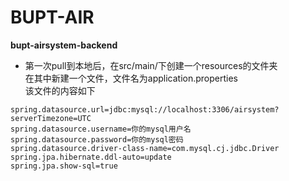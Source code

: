 # BUPT-AIR
<b>bupt-airsystem-backend</b><br>
* 第一次pull到本地后，在src/main/下创建一个resources的文件夹<br>
在其中新建一个文件，文件名为application.properties<br>
该文件的内容如下
```
spring.datasource.url=jdbc:mysql://localhost:3306/airsystem?serverTimezone=UTC
spring.datasource.username=你的mysql用户名
spring.datasource.password=你的mysql密码
spring.datasource.driver-class-name=com.mysql.cj.jdbc.Driver
spring.jpa.hibernate.ddl-auto=update
spring.jpa.show-sql=true
```